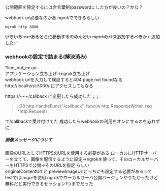 公開範囲を限定するには合言葉制/passwordにした方が良いの？かな？

webhook url必要なのかあ ngrokでできるらしい
```
ngrok http 8080
```
~~いちいち.exeあるとこに移動するのめんどい ngrokのパス追加するべきか~~←追加した✅

### webhookの設定で詰まる(解決済み)
*line_bot_ex.go  
アプリケーション立ち上げ->ngrok立ち上げ  
webhook urlを入力して検証すると404 page not foundなる
http://localhost:5000/ にアクセスしてもなる


https://~~~/callback に変更したら成功した；；
>l:38 http.HandleFunc("/callback", func(w http.ResponseWriter, req *http.Request)

で/callbackで受け付けてた  成功したらwebhookの利用をオンにするのを忘れずに



##### 画像メッセージについて
画像のURLとしてHTTPSのURLを使用する必要がある
ローカルにHTTPサーバーを立てて、画像を配信するように設定→ngrokを使って、そのローカルサーバーをHTTPSで公開→そのURLを指定 らしい  
originalContentUrl と previewImageUrlどっちにも設定する必要があるって
testではImgurを使用
ngrokでローカルサーバ公開バージョンやりたかったけど無料だと実行できるセッション1つまでだった

